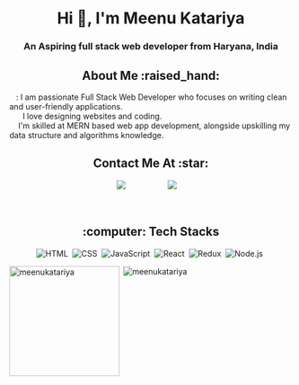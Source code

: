 <h1 align="center">Hi 👋, I'm Meenu Katariya</h1>
<h3 align="center">An Aspiring full stack web developer from Haryana, India</h3>



<h2 align="center">About Me :raised_hand:</h2>


 &nbsp;&nbsp;&nbsp;: I am passionate Full Stack Web Developer who focuses on writing clean
and user-friendly applications.
<br/>
&nbsp;&nbsp;&nbsp; &nbsp; I love designing websites and coding.
<br/>
&nbsp;&nbsp;&nbsp; I'm skilled at MERN based web app development, alongside upskilling my data structure and algorithms knowledge.
<br/>


<!-- &nbsp;&nbsp;&nbsp;&nbsp;&nbsp;&nbsp;&nbsp;&nbsp;&nbsp;Portfolio: https://gayathry-portfolio.vercel.app/ -->









<h2 align="center">Contact Me At :star:</h2>

<p align="center">
   <a href="mailto:meenukatariya2330@gmail.com"><img src="https://img.shields.io/badge/gmail-%23D14836.svg?&style=for-the-badge&logo=gmail&logoColor=white" /></a>&nbsp;&nbsp;&nbsp;&nbsp;&nbsp;&nbsp;&nbsp;&nbsp;
  <a /></a>&nbsp;&nbsp;&nbsp;&nbsp;
  <a/></a>&nbsp;&nbsp;&nbsp;&nbsp;
  <a href="https://linkedin.com/in/meenukatariya"><img src="https://img.shields.io/badge/linkedin-%230077B5.svg?&style=for-the-badge&logo=linkedin&logoColor=white" /></a>&nbsp;&nbsp;&nbsp;&nbsp;
 </p> 

<br/>



<h2 align="center">:computer: Tech Stacks </h2>
<div align="center">
  
  ![HTML](https://img.shields.io/badge/html5%20-%23E34F26.svg?&style=for-the-badge&logo=html5&logoColor=white)&nbsp;
  ![CSS](https://img.shields.io/badge/css3%20-%231572B6.svg?&style=for-the-badge&logo=css3&logoColor=white)&nbsp;
  ![JavaScript](https://img.shields.io/badge/javascript%20-%23323330.svg?&style=for-the-badge&logo=javascript&logoColor=%23F7DF1E)&nbsp;
  ![React](https://img.shields.io/badge/react%20-%2320232a.svg?&style=for-the-badge&logo=react&logoColor=%2361DAFB)&nbsp;
  ![Redux](https://img.shields.io/badge/redux-%23593d88.svg?&style=for-the-badge&logo=redux&logoColor=white)&nbsp;
  ![Node.js](https://img.shields.io/badge/node.js%20-%2343853D.svg?&style=for-the-badge&logo=node.js&logoColor=white)&nbsp;
<!--   ![Express.js](https://img.shields.io/badge/express.js-%23404d59.svg?style=for-the-badge&logo=express&logoColor=%2361DAFB) -->
<!--   ![MongoDB](https://img.shields.io/badge/MongoDB-%234ea94b.svg?&style=for-the-badge&logo=mongodb&logoColor=white)&nbsp; -->
<!--   ![Boot Strap](https://img.shields.io/badge/BootStrap-%234ea94b.svg?&style=for-the-badge&logo=bootstrap&logoColor=white)&nbsp; -->
 
  
</div> 





<p><img align="left" src="https://github-readme-stats.vercel.app/api/top-langs?username=meenukatariya&show_icons=true&locale=en&layout=compact" height="196" alt="meenukatariya" /></p>

<p>&nbsp;<img align="center" src="https://github-readme-stats.vercel.app/api?username=meenukatariya&show_icons=true&locale=en" alt="meenukatariya" /></p>



